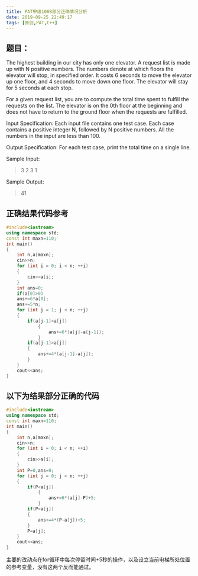 ```yaml
---
title: PAT甲级1008部分正确情况分析
date: 2019-09-25 22:49:17
tags: [原创,PAT,C++]
---
```


## 题目：
The highest building in our city has only one elevator. A request list is made up with N positive numbers. The numbers denote at which floors the elevator will stop, in specified order. It costs 6 seconds to move the elevator up one floor, and 4 seconds to move down one floor. The elevator will stay for 5 seconds at each stop.

<!--more-->

For a given request list, you are to compute the total time spent to fulfill the requests on the list. The elevator is on the 0th floor at the beginning and does not have to return to the ground floor when the requests are fulfilled.

Input Specification:
Each input file contains one test case. Each case contains a positive integer N, followed by N positive numbers. All the numbers in the input are less than 100.

Output Specification:
For each test case, print the total time on a single line.

Sample Input:
>3 2 3 1

Sample Output:
>41

## 正确结果代码参考

```cpp
#include<iostream>
using namespace std;
const int maxn=110;
int main()
{
	int n,a[maxn];
	cin>>n;
	for (int i = 0; i < n; ++i)
	{
		cin>>a[i];
	}
	int ans=0;
	if(a[0]>0)
	ans+=6*a[0];
	ans+=5*n;
	for (int j = 1; j < n; ++j)
	{
		if(a[j-1]<a[j])
			{
				ans+=6*(a[j]-a[j-1]);
			}
		if(a[j-1]>a[j])
		{
			ans+=4*(a[j-1]-a[j]);
		}
	}
	cout<<ans;
}
```
## 以下为结果部分正确的代码

```cpp
#include<iostream>
using namespace std;
const int maxn=110;
int main()
{
	int n,a[maxn];
	cin>>n;
	for (int i = 0; i < n; ++i)
	{
		cin>>a[i];
	}
	int P=0,ans=0;
	for (int j = 0; j < n; ++j)
	{
		if(P<a[j])
			{
				ans+=6*(a[j]-P)+5; 
			}
		if(P>a[j])
		{
			ans+=4*(P-a[j])+5;
		}
		P=a[j];
	}
	cout<<ans;
}
```
主要的改动点在for循环中每次停留时间+5秒的操作，以及设立当前电梯所处位置的参考变量，没有这两个反而能通过。